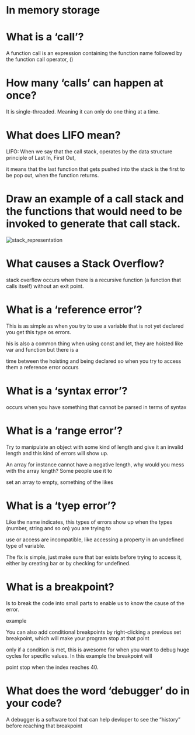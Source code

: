 #  In memory storage

# What is a ‘call’?

A function call is an expression containing the function name followed by the function call operator, () 


# How many ‘calls’ can happen at once?

It is single-threaded. Meaning it can only do one thing at a time.


# What does LIFO mean?

LIFO: When we say that the call stack, operates by the data structure principle of Last In, First Out, 

it means that the last function that gets pushed into the stack is the first to be pop out, when the function returns.


#  Draw an example of a call stack and the functions that would need to be invoked to generate that call stack.

![stack_representation](https://user-images.githubusercontent.com/69685164/182749998-5946a010-97eb-4a10-9b7c-c85f71686cfc.jpg)



# What causes a Stack Overflow?

stack overflow occurs when there is a recursive function (a function that calls itself) without an exit point.


# What is a ‘reference error’?

This is as simple as when you try to use a variable that is not yet declared you get this type os errors.

his is also a common thing when using const and let, they are hoisted like var and function but there is a 

time between the hoisting and being declared so when you try to access them a reference error occurs

# What is a ‘syntax error’?

 occurs when you have something that cannot be parsed in terms of syntax
 
 
 # What is a ‘range error’?
 
 Try to manipulate an object with some kind of length and give it an invalid length and this kind of errors will show up.

An array for instance cannot have a negative length, why would you mess with the array length? Some people use it to

set an array to empty, something of the likes 

# What is a ‘tyep error’?

Like the name indicates, this types of errors show up when the types (number, string and so on) you are trying to

use or access are incompatible, like accessing a property in an undefined type of variable.

The fix is simple, just make sure that bar exists before trying to access it, either by creating bar or by checking for undefined.

# What is a breakpoint?

Is to break the code into small parts to enable us to know the cause of the error.

example

You can also add conditional breakpoints by right-clicking a previous set breakpoint, which will make your program stop at that point

only if a condition is met, this is awesome for when you want to debug huge cycles for specific values. In this example the breakpoint will 

point stop when the index reaches 40.


# What does the word ‘debugger’ do in your code?

A debugger is a software tool that can help devloper to see the “history” before reaching that breakpoint












